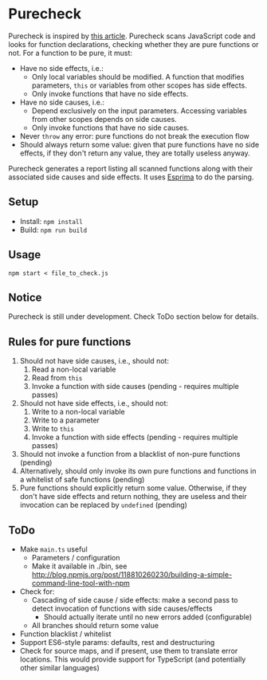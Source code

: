 # Purecheck
Purecheck is inspired by [this article](http://blog.jenkster.com/2015/12/what-is-functional-programming.html).
Purecheck scans JavaScript code and looks for function declarations, checking whether they are pure functions or not.
For a function to be pure, it must:
- Have no side effects, i.e.:
  - Only local variables should be modified. A function that modifies parameters, `this` or variables from other scopes has side effects.
  - Only invoke functions that have no side effects.
- Have no side causes, i.e.:
  - Depend exclusively on the input parameters. Accessing variables from other scopes depends on side causes.
  - Only invoke functions that have no side causes.
- Never `throw` any error: pure functions do not break the execution flow
- Should always return some value: given that pure functions have no side effects, if they don't return any value, they are totally useless anyway.

Purecheck generates a report listing all scanned functions along with their associated side causes and side effects. It uses [Esprima](http://esprima.org/) to do the parsing.

## Setup
- Install: `npm install`
- Build: `npm run build`

## Usage
`npm start < file_to_check.js`

## Notice
Purecheck is still under development. Check ToDo section below for details.

## Rules for pure functions
1. Should not have side causes, i.e., should not:
	1. Read a non-local variable
	2. Read from `this`
	3. Invoke a function with side causes (pending - requires multiple passes)
2. Should not have side effects, i.e., should not:
	1. Write to a non-local variable
	2. Write to a parameter
	3. Write to `this`
	4. Invoke a function with side effects (pending - requires multiple passes)
3. Should not invoke a function from a blacklist of non-pure functions (pending)
4. Alternatively, should only invoke its own pure functions and functions in a whitelist of safe functions (pending)
5. Pure functions should explicitly return some value. Otherwise, if they don't have side effects and return nothing, they are useless and their invocation can be replaced by `undefined` (pending)


## ToDo
- Make `main.ts` useful
	- Parameters / configuration
	- Make it available in ./bin, see http://blog.npmjs.org/post/118810260230/building-a-simple-command-line-tool-with-npm
- Check for:
	- Cascading of side cause / side effects: make a second pass to detect invocation of functions with side causes/effects
		- Should actually iterate until no new errors added (configurable)
	- All branches should return some value
- Function blacklist / whitelist
- Support ES6-style params: defaults, rest and destructuring
- Check for source maps, and if present, use them to translate error locations. This would provide support for TypeScript (and potentially other similar languages)
